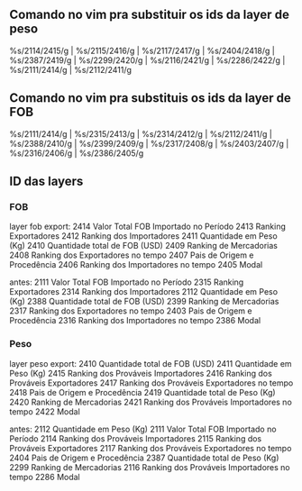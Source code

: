 ## Comando no vim pra substituir os ids da layer de peso
%s/2114/2415/g | %s/2115/2416/g | %s/2117/2417/g | %s/2404/2418/g | %s/2387/2419/g | %s/2299/2420/g | %s/2116/2421/g | %s/2286/2422/g | %s/2111/2414/g | %s/2112/2411/g

## Comando no vim pra substituis os ids da layer de FOB
%s/2111/2414/g | %s/2315/2413/g | %s/2314/2412/g | %s/2112/2411/g | %s/2388/2410/g | %s/2399/2409/g | %s/2317/2408/g | %s/2403/2407/g | %s/2316/2406/g | %s/2386/2405/g

## ID das layers
### FOB
layer fob export:
2414	Valor Total FOB Importado no Período
2413	Ranking Exportadores
2412	Ranking dos Importadores
2411	Quantidade em Peso (Kg)
2410	Quantidade total de FOB (USD)
2409	Ranking de Mercadorias
2408	Ranking dos Exportadores no tempo
2407	Pais de Origem e Procedência
2406	Ranking dos Importadores no tempo
2405	Modal

antes:
2111	Valor Total FOB Importado no Período
2315	Ranking Exportadores
2314	Ranking dos Importadores
2112	Quantidade em Peso (Kg)
2388	Quantidade total de FOB (USD)
2399	Ranking de Mercadorias
2317	Ranking dos Exportadores no tempo
2403	Pais de Origem e Procedência
2316	Ranking dos Importadores no tempo
2386	Modal

### Peso
layer peso export:
2410	Quantidade total de FOB (USD)
2411	Quantidade em Peso (Kg)
2415	Ranking dos Prováveis Importadores
2416	Ranking dos Prováveis Exportadores
2417	Ranking dos Prováveis Exportadores no tempo
2418	Pais de Origem e Procedência
2419	Quantidade total de Peso (Kg)
2420	Ranking de Mercadorias
2421	Ranking dos Prováveis Importadores no tempo
2422	Modal

antes:
2112	Quantidade em Peso (Kg)
2111	Valor Total FOB Importado no Período
2114	Ranking dos Prováveis Importadores
2115	Ranking dos Prováveis Exportadores
2117	Ranking dos Prováveis Exportadores no tempo
2404	Pais de Origem e Procedência
2387	Quantidade total de Peso (Kg)
2299	Ranking de Mercadorias
2116	Ranking dos Prováveis Importadores no tempo
2286	Modal

